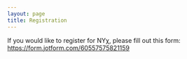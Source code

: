 ```yaml
---
layout: page
title: Registration
---
```


If you would like to register for NY&chi;, please fill out this form: <https://form.jotform.com/60557575821159>


